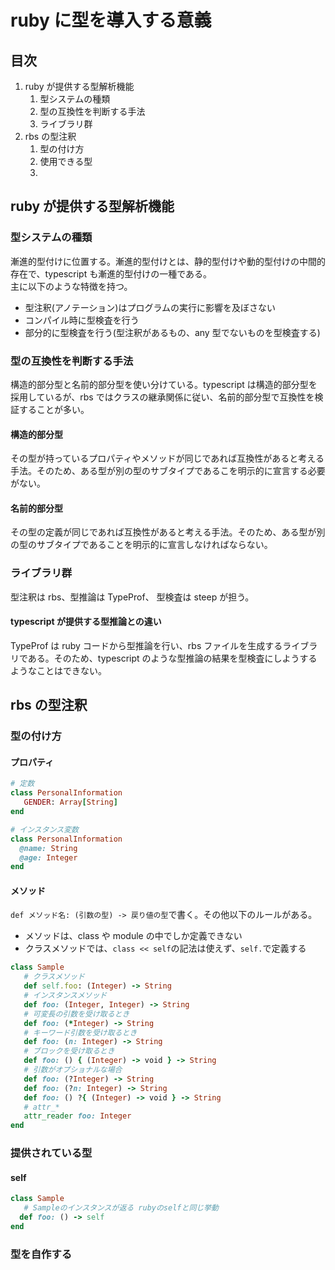 # ruby に型を導入する意義

## 目次

1. ruby が提供する型解析機能
   1. 型システムの種類
   2. 型の互換性を判断する手法
   3. ライブラリ群
2. rbs の型注釈
   1. 型の付け方
   2. 使用できる型
   3.

## ruby が提供する型解析機能

### 型システムの種類

漸進的型付けに位置する。漸進的型付けとは、静的型付けや動的型付けの中間的存在で、typescript も漸進的型付けの一種である。<br>
主に以下のような特徴を持つ。

- 型注釈(アノテーション)はプログラムの実行に影響を及ぼさない
- コンパイル時に型検査を行う
- 部分的に型検査を行う(型注釈があるもの、any 型でないものを型検査する)

### 型の互換性を判断する手法

構造的部分型と名前的部分型を使い分けている。typescript は構造的部分型を採用しているが、rbs ではクラスの継承関係に従い、名前的部分型で互換性を検証することが多い。

#### 構造的部分型

その型が持っているプロパティやメソッドが同じであれば互換性があると考える手法。そのため、ある型が別の型のサブタイプであるこを明示的に宣言する必要がない。

#### 名前的部分型

その型の定義が同じであれば互換性があると考える手法。そのため、ある型が別の型のサブタイプであることを明示的に宣言しなければならない。

### ライブラリ群

型注釈は rbs、型推論は TypeProf、 型検査は steep が担う。

#### typescript が提供する型推論との違い

TypeProf は ruby コードから型推論を行い、rbs ファイルを生成するライブラリである。そのため、typescript のような型推論の結果を型検査にしようするようなことはできない。

## rbs の型注釈

### 型の付け方

#### プロパティ

```ruby
# 定数
class PersonalInformation
   GENDER: Array[String]
end

# インスタンス変数
class PersonalInformation
  @name: String
  @age: Integer
end
```

#### メソッド

`def メソッド名: (引数の型) -> 戻り値の型`で書く。その他以下のルールがある。

- メソッドは、class や module の中でしか定義できない
- クラスメソッドでは、`class << self`の記法は使えず、`self.`で定義する

```ruby
class Sample
   # クラスメソッド
   def self.foo: (Integer) -> String
   # インスタンスメソッド
   def foo: (Integer, Integer) -> String
   # 可変長の引数を受け取るとき
   def foo: (*Integer) -> String
   # キーワード引数を受け取るとき
   def foo: (n: Integer) -> String
   # ブロックを受け取るとき
   def foo: () { (Integer) -> void } -> String
   # 引数がオプショナルな場合
   def foo: (?Integer) -> String
   def foo: (?n: Integer) -> String
   def foo: () ?{ (Integer) -> void } -> String
   # attr_*
   attr_reader foo: Integer
end
```

### 提供されている型

#### self

```ruby
class Sample
   # Sampleのインスタンスが返る rubyのselfと同じ挙動
  def foo: () -> self
end
```

####

### 型を自作する
